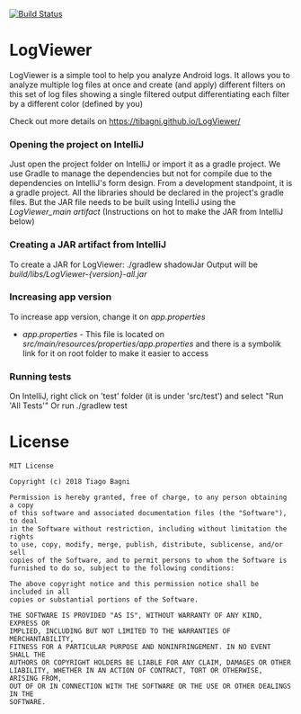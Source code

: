 [![Build Status](https://travis-ci.org/tibagni/LogViewer.svg?branch=master)](https://travis-ci.org/tibagni/LogViewer)
# LogViewer
LogViewer is a simple tool to help you analyze Android logs.
It allows you to analyze multiple log files at once and create (and apply) different filters on this set of log files showing a single filtered output differentiating each filter by a different color (defined by you)

Check out more details on https://tibagni.github.io/LogViewer/

### Opening the project on IntelliJ
Just open the project folder on IntelliJ or import it as a gradle project. We use Gradle to manage the dependencies but not for compile due to the dependencies on IntelliJ's form design.
From a development standpoint, it is a gradle project. All the libraries should be declared in the project's gradle files. But the JAR file needs to be built using IntelliJ using the *LogViewer_main artifact* (Instructions on hot to make the JAR from IntelliJ below)

### Creating a JAR artifact from IntelliJ
To create a JAR for LogViewer:
./gradlew shadowJar
Output will be *build/libs/LogViewer-{version}-all.jar*

### Increasing app version
To increase app version, change it on _app.properties_
* _app.properties_ - This file is located on _src/main/resources/properties/app.properties_ and there is a symbolik link for it on root folder to make it easier to access

### Running tests
On IntelliJ, right click on 'test' folder (it is under 'src/test') and select "Run 'All Tests'"
Or run ./gradlew test

# License
```
MIT License

Copyright (c) 2018 Tiago Bagni

Permission is hereby granted, free of charge, to any person obtaining a copy
of this software and associated documentation files (the "Software"), to deal
in the Software without restriction, including without limitation the rights
to use, copy, modify, merge, publish, distribute, sublicense, and/or sell
copies of the Software, and to permit persons to whom the Software is
furnished to do so, subject to the following conditions:

The above copyright notice and this permission notice shall be included in all
copies or substantial portions of the Software.

THE SOFTWARE IS PROVIDED "AS IS", WITHOUT WARRANTY OF ANY KIND, EXPRESS OR
IMPLIED, INCLUDING BUT NOT LIMITED TO THE WARRANTIES OF MERCHANTABILITY,
FITNESS FOR A PARTICULAR PURPOSE AND NONINFRINGEMENT. IN NO EVENT SHALL THE
AUTHORS OR COPYRIGHT HOLDERS BE LIABLE FOR ANY CLAIM, DAMAGES OR OTHER
LIABILITY, WHETHER IN AN ACTION OF CONTRACT, TORT OR OTHERWISE, ARISING FROM,
OUT OF OR IN CONNECTION WITH THE SOFTWARE OR THE USE OR OTHER DEALINGS IN THE
SOFTWARE.
```
